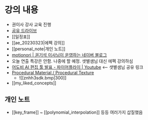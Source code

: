 # 강의 내용
- 권이사 강사 교육 진행
- [공유 드라이브](https://drive.google.com/drive/folders/1G5A7AEy54BdMcG7E_hLtCaRpFrbIUR4u)
- [[일정표]]
- [[ae_20230323|에펙 강의]]
- [[personal_note|개인 노트]]
- [motionori | 권기석 이사님이 운영하는 네이버 블로그](https://cafe.naver.com/motionori)
- 오늘 연출 특강은 안함. 나중에 할 예정. 샛별샘님 대신 에펙 강의하심
- [어도비 AI 편집 툴 발표 - 파이어플라이 | Youtube](https://youtu.be/0hPLquH7wpk) <-- 샛별샘님 공유 링크
- [Procedural Material / Procedural Texture](https://en.wikipedia.org/wiki/Procedural_texture)
	- ![[znhh3sdk.bmp|300]]
- [[my_liked_concepts]]

## 개인 노트
- [[key_frame]] ~ [[polynomial_interpolation]] 등등 여러가지 삽질했음
